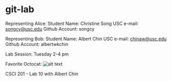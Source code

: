 git-lab
=======
Representing Alice:
Student Name: Christine Song
USC e-mail: songcy@usc.edu
Github Account: songcy

Representing Bob:
Student Name: Albert Chin
USC e-mail: chinaw@usc.edu
Github Account: albertwkchin

Lab Session: Tuesday 2-4 pm

Favorite Octocat: 
![alt text](http://octodex.github.com/dunetocat/ "dunetocat")

CSCI 201 - Lab 10 with Albert Chin

